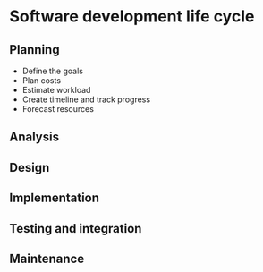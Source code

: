 # Software development life cycle

## Planning
- Define the goals
- Plan costs
- Estimate workload
- Create timeline and track progress
- Forecast resources

## Analysis
## Design
## Implementation
## Testing and integration
## Maintenance